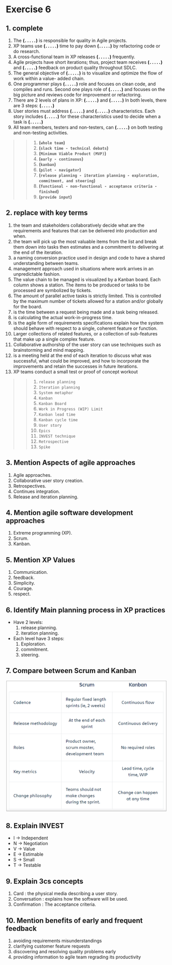 # Exercise 6

## 1. complete

1. The **(`.....`)** is responsible for quality in Agile projects.
2. XP teams use **(`.....`)** time to pay down **(`.....`)** by refactoring code or do research.
3. A cross-functional team in XP releases **(`.....`)** frequently.
4. Agile projects have short iterations; thus, project team receives **(`.....`)** and **(`.....`)** feedback on product quality throughout SDLC.
5. The general objective of **(`.....`)** is to visualize and optimize the flow of work within a value- added chain.
6. One programmer plays **(`.....`)** role and focuses on clean code, and compiles and runs. Second one plays role of **(`.....`)** and focuses on the big picture and reviews code for improvement or refactoring.
7. There are 2 levels of plans in XP: **(`.....`)** and **(`.....`)** In both levels, there are 3 steps: **(`.....`)**
8. User stories must address **(`.....`)** and **(`.....`)** characteristics. Each story includes **(`.....`)** for these characteristics used to decide when a task is **(`.....`)**
9. All team members, testers and non-testers, can **(`.....`)** on both testing and non-testing activities.

>> 1. **(`whole team`)**
>> 2. **(`slack time - technical debats`)**
>> 3. **(`Minimum Viable Product (MVP)`)**
>> 4. **(`early - continuous`)** 
>> 5. **(`kanban`)**
>> 6. **(`pilot - navigator`)**
>> 7. **(`release planning - iteration planning - exploration, commitment, and steering`)**
>> 8. **(`functional - non-functional - acceptance criteria - finished`)**
>> 9. **(`provide input`)**

## 2. replace with key terms

1. the team and stakeholders collaboratively decide what are the requirements and features that can be delivered into production and when.
2.  the team will pick up the most valuable items from the list and break them down into tasks then estimates and a commitment to delivering at the end of the iteration.
3. a naming conversion practice used in design and code to have a shared understanding between teams.
4. management approach used in situations where work arrives in an unpredictable fashion.
5. The value chain to be managed is visualized by a Kanban board. Each column shows a station. The items to be produced or tasks to be processed are symbolized by tickets.
6. The amount of parallel active tasks is strictly limited. This is controlled by the maximum number of tickets allowed for a station and/or globally for the board.
7. is the time between a request being made and a task being released.
8. is calculating the actual work-in-progress time.
9. is the agile form of requirements specifications explain how the system should behave with respect to a single, coherent feature or function.
10. Larger collections of related features, or a collection of sub-features that make up a single complex feature.
11. Collaborative authorship of the user story can use techniques such as brainstorming and mind mapping.
12. is a meeting held at the end of each iteration to discuss what was successful, what could be improved, and how to incorporate the improvements and retain the successes in future iterations.
13. XP teams conduct a small test or proof of concept workout

>> 1. `release planning`
>> 2. `Iteration planning`
>> 3. `System metaphor`
>> 4. `Kanban`
>> 5. `Kanban Board`
>> 6. `Work in Progress (WIP) Limit`
>> 7. `Kanban lead time`
>> 8. `Kanban cycle time`
>> 9. `User story`
>> 10. `Epics`
>> 11. `INVEST technique`
>> 12. `Retrospective`
>> 13. `Spike`

## 3. Mention Aspects of agile approaches

1. Agile approaches.
2. Collaborative user story creation.
3. Retrospectives.
4. Continues integration.
5. Release and iteration planning.

## 4. Mention agile software development approaches

1. Extreme programming (XP).
2. Scrum.
3. Kanban.

## 5. Mention XP Values

1. Communication.
2. feedback.
3. Simplicity.
4. Courage.
5. respect.

## 6. Identify Main planning process in XP practices

- Have 2 levels:
    1. release planning.
    2. iteration planning.
- Each level have 3 steps:
    1. Exploration.
    2. commitment.
    3. steering.

## 7. Compare between Scrum and Kanban

![scrum&kanban](images/scrum-kanban.PNG)

## 8. Explain INVEST

- I -> Independent
- N -> Negotiation
- V -> Value
- E -> Estimable
- S -> Small
- T -> Testable

## 9. Explain 3cs concepts

1. Card : the physical media describing a user story.
2. Conversation : explains how the software will be used.
3. Confirmation : The acceptance criteria.

## 10. Mention benefits of early and frequent feedback

1. avoiding requirements misunderstandings
2. clarifying customer feature requests
3. discovering and resolving quality problems early
4. providing information to agile team regrading its productivity
